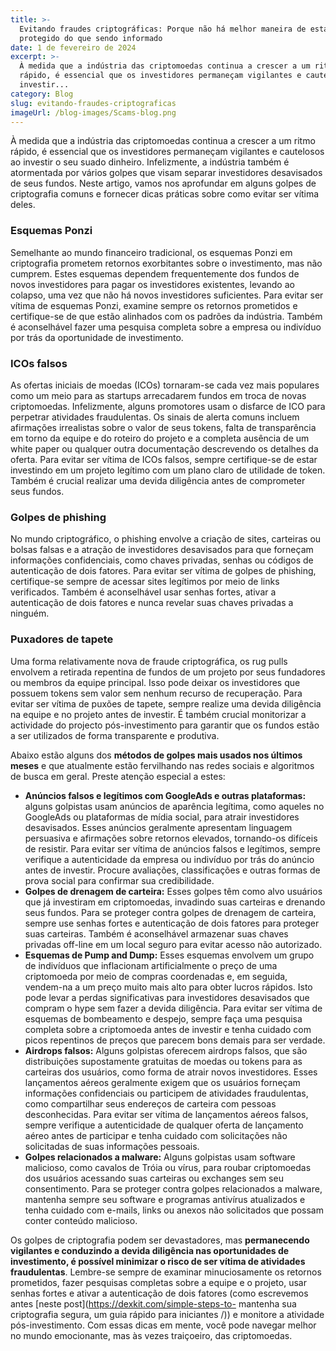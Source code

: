 ```yaml
---
title: >-
  Evitando fraudes criptográficas: Porque não há melhor maneira de estar
  protegido do que sendo informado
date: 1 de fevereiro de 2024
excerpt: >-
  À medida que a indústria das criptomoedas continua a crescer a um ritmo
  rápido, é essencial que os investidores permaneçam vigilantes e cautelosos ao
  investir...
category: Blog
slug: evitando-fraudes-criptograficas
imageUrl: /blog-images/Scams-blog.png
---
```

À medida que a indústria das criptomoedas continua a crescer a um ritmo rápido, é essencial que os investidores permaneçam vigilantes e cautelosos ao investir o seu suado dinheiro. Infelizmente, a indústria também é atormentada por vários golpes que visam separar investidores desavisados de seus fundos. Neste artigo, vamos nos aprofundar em alguns golpes de criptografia comuns e fornecer dicas práticas sobre como evitar ser vítima deles.

### Esquemas Ponzi

Semelhante ao mundo financeiro tradicional, os esquemas Ponzi em criptografia prometem retornos exorbitantes sobre o investimento, mas não cumprem. Estes esquemas dependem frequentemente dos fundos de novos investidores para pagar os investidores existentes, levando ao colapso, uma vez que não há novos investidores suficientes. Para evitar ser vítima de esquemas Ponzi, examine sempre os retornos prometidos e certifique-se de que estão alinhados com os padrões da indústria. Também é aconselhável fazer uma pesquisa completa sobre a empresa ou indivíduo por trás da oportunidade de investimento.

### ICOs falsos

As ofertas iniciais de moedas (ICOs) tornaram-se cada vez mais populares como um meio para as startups arrecadarem fundos em troca de novas criptomoedas. Infelizmente, alguns promotores usam o disfarce de ICO para perpetrar atividades fraudulentas. Os sinais de alerta comuns incluem afirmações irrealistas sobre o valor de seus tokens, falta de transparência em torno da equipe e do roteiro do projeto e a completa ausência de um white paper ou qualquer outra documentação descrevendo os detalhes da oferta. Para evitar ser vítima de ICOs falsos, sempre certifique-se de estar investindo em um projeto legítimo com um plano claro de utilidade de token. Também é crucial realizar uma devida diligência antes de comprometer seus fundos.

### Golpes de phishing

No mundo criptográfico, o phishing envolve a criação de sites, carteiras ou bolsas falsas e a atração de investidores desavisados para que forneçam informações confidenciais, como chaves privadas, senhas ou códigos de autenticação de dois fatores. Para evitar ser vítima de golpes de phishing, certifique-se sempre de acessar sites legítimos por meio de links verificados. Também é aconselhável usar senhas fortes, ativar a autenticação de dois fatores e nunca revelar suas chaves privadas a ninguém.

### Puxadores de tapete

Uma forma relativamente nova de fraude criptográfica, os rug pulls envolvem a retirada repentina de fundos de um projeto por seus fundadores ou membros da equipe principal. Isso pode deixar os investidores que possuem tokens sem valor sem nenhum recurso de recuperação. Para evitar ser vítima de puxões de tapete, sempre realize uma devida diligência na equipe e no projeto antes de investir. É também crucial monitorizar a actividade do projecto pós-investimento para garantir que os fundos estão a ser utilizados de forma transparente e produtiva.

Abaixo estão alguns dos **métodos de golpes mais usados nos últimos meses** e que atualmente estão fervilhando nas redes sociais e algoritmos de busca em geral. Preste atenção especial a estes:

* **Anúncios falsos e legítimos com GoogleAds e outras plataformas:** alguns golpistas usam anúncios de aparência legítima, como aqueles no GoogleAds ou plataformas de mídia social, para atrair investidores desavisados. Esses anúncios geralmente apresentam linguagem persuasiva e afirmações sobre retornos elevados, tornando-os difíceis de resistir. Para evitar ser vítima de anúncios falsos e legítimos, sempre verifique a autenticidade da empresa ou indivíduo por trás do anúncio antes de investir. Procure avaliações, classificações e outras formas de prova social para confirmar sua credibilidade.
* **Golpes de drenagem de carteira:** Esses golpes têm como alvo usuários que já investiram em criptomoedas, invadindo suas carteiras e drenando seus fundos. Para se proteger contra golpes de drenagem de carteira, sempre use senhas fortes e autenticação de dois fatores para proteger suas carteiras. Também é aconselhável armazenar suas chaves privadas off-line em um local seguro para evitar acesso não autorizado.
* **Esquemas de Pump and Dump:** Esses esquemas envolvem um grupo de indivíduos que inflacionam artificialmente o preço de uma criptomoeda por meio de compras coordenadas e, em seguida, vendem-na a um preço muito mais alto para obter lucros rápidos. Isto pode levar a perdas significativas para investidores desavisados que compram o hype sem fazer a devida diligência. Para evitar ser vítima de esquemas de bombeamento e despejo, sempre faça uma pesquisa completa sobre a criptomoeda antes de investir e tenha cuidado com picos repentinos de preços que parecem bons demais para ser verdade.
* **Airdrops falsos:** Alguns golpistas oferecem airdrops falsos, que são distribuições supostamente gratuitas de moedas ou tokens para as carteiras dos usuários, como forma de atrair novos investidores. Esses lançamentos aéreos geralmente exigem que os usuários forneçam informações confidenciais ou participem de atividades fraudulentas, como compartilhar seus endereços de carteira com pessoas desconhecidas. Para evitar ser vítima de lançamentos aéreos falsos, sempre verifique a autenticidade de qualquer oferta de lançamento aéreo antes de participar e tenha cuidado com solicitações não solicitadas de suas informações pessoais.
* **Golpes relacionados a malware:** Alguns golpistas usam software malicioso, como cavalos de Tróia ou vírus, para roubar criptomoedas dos usuários acessando suas carteiras ou exchanges sem seu consentimento. Para se proteger contra golpes relacionados a malware, mantenha sempre seu software e programas antivírus atualizados e tenha cuidado com e-mails, links ou anexos não solicitados que possam conter conteúdo malicioso.

Os golpes de criptografia podem ser devastadores, mas **permanecendo vigilantes e conduzindo a devida diligência nas oportunidades de investimento, é possível minimizar o risco de ser vítima de atividades fraudulentas**. Lembre-se sempre de examinar minuciosamente os retornos prometidos, fazer pesquisas completas sobre a equipe e o projeto, usar senhas fortes e ativar a autenticação de dois fatores (como escrevemos antes [neste post](https://dexkit.com/simple-steps-to- mantenha sua criptografia segura, um guia rápido para iniciantes /)) e monitore a atividade pós-investimento. Com essas dicas em mente, você pode navegar melhor no mundo emocionante, mas às vezes traiçoeiro, das criptomoedas.
